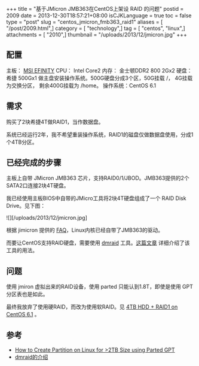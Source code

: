 +++
title = "基于JMicron JMB363在CentOS上架设 RAID 的问题"
postid = 2009
date = 2013-12-30T18:57:21+08:00
isCJKLanguage = true
toc = false
type = "post"
slug = "centos_jmicron_fmb363_raid1"
aliases = [ "/post/2009.html",]
category = [ "technology",]
tag = [ "centos", "linux",]
attachments = [ "2010",]
thumbnail = "/uploads/2013/12/jmicron.jpg"
+++


## 配置

主板： [MSI EFINITY][1]
CPU： Intel Core2
内存： 金士顿DDR2 800 2Gx2
硬盘：希捷 500Gx1 做主盘安装操作系统。500G硬盘分成3个区，50G挂载 /， 4G挂载为交换分区， 剩余400G挂载为 /home。
操作系统：CentOS 6.1

## 需求

购买了2块希捷4T做RAID1，当作数据盘。

系统已经运行2年，我不希望重装操作系统，RAID1的磁盘仅做数据盘使用，分成1个4TB分区。

## 已经完成的步骤

主板上自带 JMicron JMB363 芯片，支持RAID0/1/JBOD。JMB363提供的2个SATA2口连接2块4T硬盘。

我已经使用主板BIOS中自带的JMicro工具将2块4T硬盘组成了一个 RAID Disk Drive。见下图：

![][/uploads/2013/12/jmicron.jpg]

根据 jimicron 提供的 [FAQ][3]，Linux内核已经自带了JMB363的驱动。

而要让CentOS支持RAID硬盘，需要使用 [dmraid][2] 工具。[这篇文章][4] 详细介绍了该工具的用法。

## 问题

使用 jmiron 虚拟出来的RAID设备，使用 parted 只能认到1.8T，即使是使用 GPT 分区表也是如此。

最终我放弃了使用硬RAID，而改为使用软RAID。见 [4TB HDD + RAID1 on CentOS 6.1][6] 。

## 参考

* [How to Create Partition on Linux for >2TB Size using Parted GPT][5]
* [dmraid的介绍][4]

[1]: http://cn.msi.com/product/mb/EFINITY.html
[2]: http://people.redhat.com/~heinzm/sw/dmraid/
[3]: http://www.jmicron.com/Support_FAQ.html
[4]: http://book.51cto.com/art/200902/110753.htm
[5]: http://www.thegeekstuff.com/2012/08/2tb-gtp-parted/
[6]: https://blog.zengrong.net/post/2014.html

